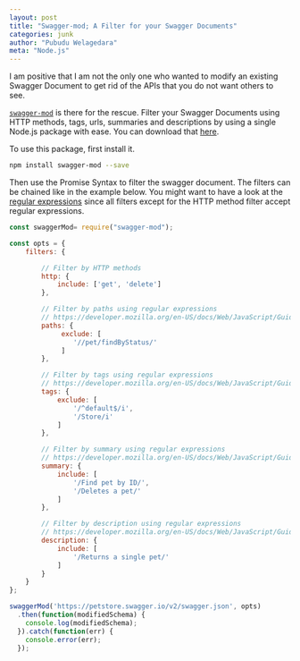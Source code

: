 ```yaml
---
layout: post
title: "Swagger-mod; A Filter for your Swagger Documents"
categories: junk
author: "Pubudu Welagedara"
meta: "Node.js"
---
```


I am positive that I am not the only one who wanted to modify an existing Swagger Document to get rid of the APIs that you do not want others to see. 

[`swagger-mod`][source] is there for the rescue. Filter your Swagger Documents using HTTP methods, tags, urls, summaries and descriptions by using a single Node.js package with ease. You can download that [here][source].

To use this package, first install it.

```bash
npm install swagger-mod --save
```

Then use the Promise Syntax to filter the swagger document. The filters can be chained like in the example below. You might want to have a look at the [regular expressions][regex] since all filters except for the HTTP method filter accept regular expressions. 

```js
const swaggerMod= require("swagger-mod");

const opts = {
    filters: {

        // Filter by HTTP methods
        http: {
            include: ['get', 'delete']
        },

        // Filter by paths using regular expressions
        // https://developer.mozilla.org/en-US/docs/Web/JavaScript/Guide/Regular_Expressions
        paths: {
             exclude: [
                '//pet/findByStatus/'
             ]
        },

        // Filter by tags using regular expressions
        // https://developer.mozilla.org/en-US/docs/Web/JavaScript/Guide/Regular_Expressions
        tags: {
            exclude: [
                '/^default$/i',
                '/Store/i'
            ]
        },

        // Filter by summary using regular expressions
        // https://developer.mozilla.org/en-US/docs/Web/JavaScript/Guide/Regular_Expressions
        summary: {
            include: [
                '/Find pet by ID/',
                '/Deletes a pet/'
            ]
        },

        // Filter by description using regular expressions
        // https://developer.mozilla.org/en-US/docs/Web/JavaScript/Guide/Regular_Expressions
        description: {
            include: [
                '/Returns a single pet/'
            ]
        }
    }
};

swaggerMod('https://petstore.swagger.io/v2/swagger.json', opts)
  .then(function(modifiedSchema) {
    console.log(modifiedSchema);      
  }).catch(function(err) {
    console.error(err);
  });
```

[source]: https://www.npmjs.com/package/swagger-mod
[regex]: https://developer.mozilla.org/en-US/docs/Web/JavaScript/Guide/Regular_Expressions


